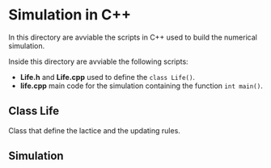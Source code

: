 # Simulation in C++

In this directory are avviable the scripts in C++ used to build the numerical simulation.

Inside this directory are avviable the following scripts:

- __Life.h__ and __Life.cpp__ used to define the `class Life()`.
- __life.cpp__ main code for the simulation containing the function `int main()`.

## Class Life

Class that define the lactice and the updating rules.

## Simulation
